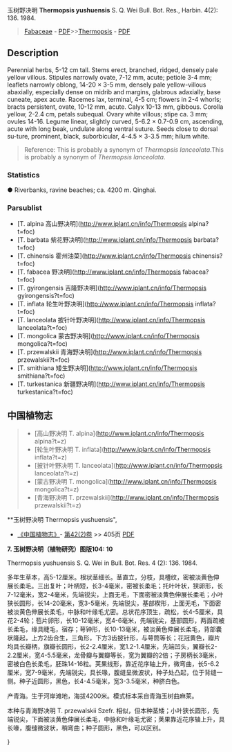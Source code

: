 玉树野决明 **Thermopsis yushuensis** S. Q. Wei Bull. Bot. Res., Harbin. 4(2): 136. 1984.

> [Fabaceae](http://www.iplant.cn/info/Fabaceae?t=foc) - [PDF](http://www.iplant.cn/foc/pdf/Fabaceae.pdf)>>[Thermopsis](http://www.iplant.cn/info/Thermopsis?t=foc) - [PDF](http://www.iplant.cn/foc/pdf/Thermopsis.pdf)

## Description

Perennial herbs, 5-12 cm tall. Stems erect, branched, ridged, densely pale yellow villous. Stipules narrowly ovate, 7-12 mm, acute; petiole 3-4 mm; leaflets narrowly oblong, 14-20 × 3-5 mm, densely pale yellow-villous abaxially, especially dense on midrib and margins, glabrous adaxially, base cuneate, apex acute. Racemes lax, terminal, 4-5 cm; flowers in 2-4 whorls; bracts persistent, ovate, 10-12 mm, acute. Calyx 10-13 mm, gibbous. Corolla yellow, 2-2.4 cm, petals subequal. Ovary white villous; stipe ca. 3 mm; ovules 14-16. Legume linear, slightly curved, 5-6.2 × 0.7-0.9 cm, ascending, acute with long beak, undulate along ventral suture. Seeds close to dorsal su-ture, prominent, black, suborbicular, 4-4.5 × 3-3.5 mm; hilum white.

> Reference: 
> This is probably a synonym of *Thermopsis lanceolata*.This is probably a synonym of *Thermopsis lanceolata*.

### Statistics
● Riverbanks, ravine beaches; ca. 4200 m. Qinghai.

### Parsublist

* [T.  alpina  高山野决明](http://www.iplant.cn/info/Thermopsis alpina?t=foc)
* [T.  barbata  紫花野决明](http://www.iplant.cn/info/Thermopsis barbata?t=foc)
* [T.  chinensis  霍州油菜](http://www.iplant.cn/info/Thermopsis chinensis?t=foc)
* [T.  fabacea  野决明](http://www.iplant.cn/info/Thermopsis fabacea?t=foc)
* [T.  gyirongensis  吉隆野决明](http://www.iplant.cn/info/Thermopsis gyirongensis?t=foc)
* [T.  inflata  轮生叶野决明](http://www.iplant.cn/info/Thermopsis inflata?t=foc)
* [T.  lanceolata  披针叶野决明](http://www.iplant.cn/info/Thermopsis lanceolata?t=foc)
* [T.  mongolica  蒙古野决明](http://www.iplant.cn/info/Thermopsis mongolica?t=foc)
* [T.  przewalskii  青海野决明](http://www.iplant.cn/info/Thermopsis przewalskii?t=foc)
* [T.  smithiana  矮生野决明](http://www.iplant.cn/info/Thermopsis smithiana?t=foc)
* [T.  turkestanica  新疆野决明](http://www.iplant.cn/info/Thermopsis turkestanica?t=foc)

## 中国植物志

> * [高山野决明  T.  alpina](http://www.iplant.cn/info/Thermopsis alpina?t=z)
> * [轮生叶野决明  T.  inflata](http://www.iplant.cn/info/Thermopsis inflata?t=z)
> * [披针叶野决明  T.  lanceolata](http://www.iplant.cn/info/Thermopsis lanceolata?t=z)
> * [蒙古野决明  T.  mongolica](http://www.iplant.cn/info/Thermopsis mongolica?t=z)
> * [青海野决明  T.  przewalskii](http://www.iplant.cn/info/Thermopsis przewalskii?t=z)

**玉树野决明 Thermopsis yushuensis",

* [《中国植物志》](http://www.iplant.cn/frps)- [第42(2)卷](http://www.iplant.cn/frps/vol/42(2)) >> 405页 [PDF](http://www.iplant.cn/frps/pdf/42(2)/405.PDF)

**7. 玉树野决明（植物研究）图版104: 10**

Thermopsis yushuensis S. Q. Wei in Bull. Bot. Res. 4 (2): 136. 1984.

多年生草本，高5-12厘米。根状茎细长。茎直立，分枝，具槽纹，密被淡黄色伸展长柔毛。三出复叶；叶柄短，长3-4毫米，密被长柔毛；托叶叶状，狭卵形，长7-12毫米，宽2-4毫米，先端锐尖，上面无毛，下面密被淡黄色伸展长柔毛；小叶狭长圆形，长14-20毫米，宽3-5毫米，先端锐尖，基部楔形，上面无毛，下面密被淡黄色伸展长柔毛，中脉和叶缘毛尤密。总状花序顶生，疏松，长4-5厘米，具花2-4轮；苞片卵形，长10-12毫米，宽4-6毫米，先端锐尖，基部圆形，两面疏被长柔毛，缘具睫毛，宿存；萼钟形，长10-13毫米，被淡黄色伸展长柔毛，背部囊状隆起，上方2齿合生，三角形，下方3齿披针形，与萼筒等长；花冠黄色，瓣片均具长瓣柄，旗瓣长圆形，长2-2.4厘米，宽1.2-1.4厘米，先端凹头，翼瓣长2-2.2厘米，宽4-5.5毫米，龙骨瓣与翼瓣等长，宽为翼瓣的2倍；子房柄长3毫米，密被白色长柔毛，胚珠14-16粒。荚果线形，靠近花序轴上升，微弯曲，长5-6.2厘米，宽7-9毫米，先端锐尖，具长喙，腹缝呈微波状，种子处凸起，位于背缝一侧。种子近圆形，黑色，长4-4.5毫米，宽3-3.5毫米，种脐白色。

产青海。生于河岸滩地，海拔4200米。模式标本采自青海玉树曲麻莱。

本种与青海野决明 T. przewalskii Szefr. 相似，但本种茎矮；小叶狭长圆形，先端锐尖，下面被淡黄色伸展长柔毛，中脉和叶缘毛尤密；荚果靠近花序轴上升，具长喙，腹缝微波状，稍弯曲；种子圆形，黑色，可以区别。

}
